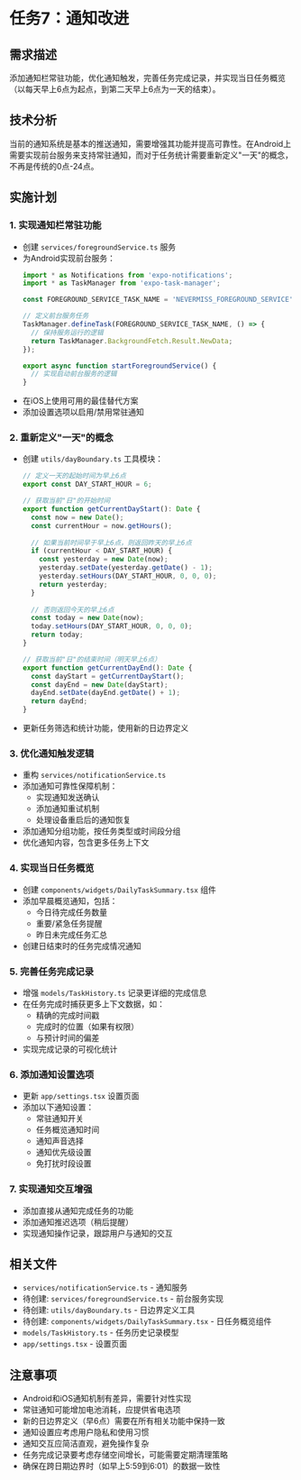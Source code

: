 # 任务7：通知改进

## 需求描述
添加通知栏常驻功能，优化通知触发，完善任务完成记录，并实现当日任务概览（以每天早上6点为起点，到第二天早上6点为一天的结束）。

## 技术分析
当前的通知系统是基本的推送通知，需要增强其功能并提高可靠性。在Android上需要实现前台服务来支持常驻通知，而对于任务统计需要重新定义"一天"的概念，不再是传统的0点-24点。

## 实施计划

### 1. 实现通知栏常驻功能
- 创建 `services/foregroundService.ts` 服务
- 为Android实现前台服务：
  ```typescript
  import * as Notifications from 'expo-notifications';
  import * as TaskManager from 'expo-task-manager';
  
  const FOREGROUND_SERVICE_TASK_NAME = 'NEVERMISS_FOREGROUND_SERVICE';
  
  // 定义前台服务任务
  TaskManager.defineTask(FOREGROUND_SERVICE_TASK_NAME, () => {
    // 保持服务运行的逻辑
    return TaskManager.BackgroundFetch.Result.NewData;
  });
  
  export async function startForegroundService() {
    // 实现启动前台服务的逻辑
  }
  ```
- 在iOS上使用可用的最佳替代方案
- 添加设置选项以启用/禁用常驻通知

### 2. 重新定义"一天"的概念
- 创建 `utils/dayBoundary.ts` 工具模块：
  ```typescript
  // 定义一天的起始时间为早上6点
  export const DAY_START_HOUR = 6;
  
  // 获取当前"日"的开始时间
  export function getCurrentDayStart(): Date {
    const now = new Date();
    const currentHour = now.getHours();
    
    // 如果当前时间早于早上6点，则返回昨天的早上6点
    if (currentHour < DAY_START_HOUR) {
      const yesterday = new Date(now);
      yesterday.setDate(yesterday.getDate() - 1);
      yesterday.setHours(DAY_START_HOUR, 0, 0, 0);
      return yesterday;
    }
    
    // 否则返回今天的早上6点
    const today = new Date(now);
    today.setHours(DAY_START_HOUR, 0, 0, 0);
    return today;
  }
  
  // 获取当前"日"的结束时间（明天早上6点）
  export function getCurrentDayEnd(): Date {
    const dayStart = getCurrentDayStart();
    const dayEnd = new Date(dayStart);
    dayEnd.setDate(dayEnd.getDate() + 1);
    return dayEnd;
  }
  ```
- 更新任务筛选和统计功能，使用新的日边界定义

### 3. 优化通知触发逻辑
- 重构 `services/notificationService.ts`
- 添加通知可靠性保障机制：
  - 实现通知发送确认
  - 添加通知重试机制
  - 处理设备重启后的通知恢复
- 添加通知分组功能，按任务类型或时间段分组
- 优化通知内容，包含更多任务上下文

### 4. 实现当日任务概览
- 创建 `components/widgets/DailyTaskSummary.tsx` 组件
- 添加早晨概览通知，包括：
  - 今日待完成任务数量
  - 重要/紧急任务提醒
  - 昨日未完成任务汇总
- 创建日结束时的任务完成情况通知

### 5. 完善任务完成记录
- 增强 `models/TaskHistory.ts` 记录更详细的完成信息
- 在任务完成时捕获更多上下文数据，如：
  - 精确的完成时间戳
  - 完成时的位置（如果有权限）
  - 与预计时间的偏差
- 实现完成记录的可视化统计

### 6. 添加通知设置选项
- 更新 `app/settings.tsx` 设置页面
- 添加以下通知设置：
  - 常驻通知开关
  - 任务概览通知时间
  - 通知声音选择
  - 通知优先级设置
  - 免打扰时段设置

### 7. 实现通知交互增强
- 添加直接从通知完成任务的功能
- 添加通知推迟选项（稍后提醒）
- 实现通知操作记录，跟踪用户与通知的交互

## 相关文件
- `services/notificationService.ts` - 通知服务
- 待创建: `services/foregroundService.ts` - 前台服务实现
- 待创建: `utils/dayBoundary.ts` - 日边界定义工具
- 待创建: `components/widgets/DailyTaskSummary.tsx` - 日任务概览组件
- `models/TaskHistory.ts` - 任务历史记录模型
- `app/settings.tsx` - 设置页面

## 注意事项
- Android和iOS通知机制有差异，需要针对性实现
- 常驻通知可能增加电池消耗，应提供省电选项
- 新的日边界定义（早6点）需要在所有相关功能中保持一致
- 通知设置应考虑用户隐私和使用习惯
- 通知交互应简洁直观，避免操作复杂
- 任务完成记录要考虑存储空间增长，可能需要定期清理策略
- 确保在跨日期边界时（如早上5:59到6:01）的数据一致性 